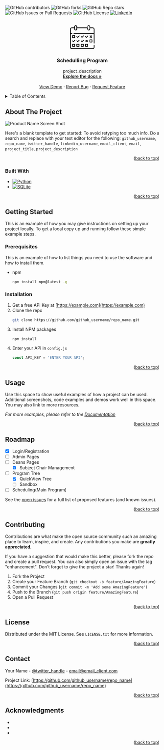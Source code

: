 
<!-- Improved compatibility of back to top link: See: https://github.com/othneildrew/Best-README-Template/pull/73 -->
<a name="readme-top"></a>
<!--
*** Thanks for checking out the Best-README-Template. If you have a suggestion
*** that would make this better, please fork the repo and create a pull request
*** or simply open an issue with the tag "enhancement".
*** Don't forget to give the project a star!
*** Thanks again! Now go create something AMAZING! :D
-->



<!-- PROJECT SHIELDS -->
<!--
*** I'm using markdown "reference style" links for readability.
*** Reference links are enclosed in brackets [ ] instead of parentheses ( ).
*** See the bottom of this document for the declaration of the reference variables
*** for contributors-url, forks-url, etc. This is an optional, concise syntax you may use.
*** https://www.markdownguide.org/basic-syntax/#reference-style-links
-->
![GitHub contributors][contributors-shield]
![GitHub forks][forks-shield]
![GitHub Repo stars][stars-shield]
![GitHub Issues or Pull Requests][issues-shield]
![GitHub License][license-shield]
[![LinkedIn][linkedin-shield]][linkedin-url]




<!-- PROJECT LOGO -->
<br />
<div align="center">
  <a href="https://github.com/github_username/repo_name">
    <img src="images/scheduler.png" alt="Logo" width="80" height="80">
  </a>

<h3 align="center">Schedulling Program</h3>

  <p align="center">
    project_description
    <br />
    <a href="https://github.com/PUAMarcLawrence/ProgramTree"><strong>Explore the docs »</strong></a>
    <br />
    <br />
    <a href="https://programtree.streamlit.app/">View Demo</a>
    ·
    <a href="https://github.com/github_username/repo_name/issues/new?labels=bug&template=bug-report---.md">Report Bug</a>
    ·
    <a href="https://github.com/github_username/repo_name/issues/new?labels=enhancement&template=feature-request---.md">Request Feature</a>
  </p>
</div>



<!-- TABLE OF CONTENTS -->
<details>
  <summary>Table of Contents</summary>
  <ol>
    <li>
      <a href="#about-the-project">About The Project</a>
      <ul>
        <li><a href="#built-with">Built With</a></li>
      </ul>
    </li>
    <li>
      <a href="#getting-started">Getting Started</a>
      <ul>
        <li><a href="#prerequisites">Prerequisites</a></li>
        <li><a href="#installation">Installation</a></li>
      </ul>
    </li>
    <li><a href="#usage">Usage</a></li>
    <li><a href="#roadmap">Roadmap</a></li>
    <li><a href="#contributing">Contributing</a></li>
    <li><a href="#license">License</a></li>
    <li><a href="#contact">Contact</a></li>
    <li><a href="#acknowledgments">Acknowledgments</a></li>
  </ol>
</details>



<!-- ABOUT THE PROJECT -->
## About The Project

![Product Name Screen Shot][product-screenshot]

Here's a blank template to get started: To avoid retyping too much info. Do a search and replace with your text editor for the following: `github_username`, `repo_name`, `twitter_handle`, `linkedin_username`, `email_client`, `email`, `project_title`, `project_description`

<p align="right">(<a href="#readme-top">back to top</a>)</p>



### Built With

* [![Python][Python]][Python-url]
* [![SQLite][SQLite]][SQLite-url]

<p align="right">(<a href="#readme-top">back to top</a>)</p>



<!-- GETTING STARTED -->
## Getting Started

This is an example of how you may give instructions on setting up your project locally.
To get a local copy up and running follow these simple example steps.

### Prerequisites

This is an example of how to list things you need to use the software and how to install them.
* npm
  ```sh
  npm install npm@latest -g
  ```

### Installation

1. Get a free API Key at [https://example.com](https://example.com)
2. Clone the repo
   ```sh
   git clone https://github.com/github_username/repo_name.git
   ```
3. Install NPM packages
   ```sh
   npm install
   ```
4. Enter your API in `config.js`
   ```js
   const API_KEY = 'ENTER YOUR API';
   ```

<p align="right">(<a href="#readme-top">back to top</a>)</p>



<!-- USAGE EXAMPLES -->
## Usage

Use this space to show useful examples of how a project can be used. Additional screenshots, code examples and demos work well in this space. You may also link to more resources.

_For more examples, please refer to the [Documentation](https://example.com)_

<p align="right">(<a href="#readme-top">back to top</a>)</p>



<!-- ROADMAP -->
## Roadmap

- [x] Login/Registration
- [ ] Admin Pages
- [ ] Deans Pages
    - [x] Subject Chair Management
- [ ] Program Tree
    - [x] QuickView Tree
    - [ ] Sandbox
- [ ] Scheduling(Main Program)

See the [open issues](https://github.com/github_username/repo_name/issues) for a full list of proposed features (and known issues).

<p align="right">(<a href="#readme-top">back to top</a>)</p>



<!-- CONTRIBUTING -->
## Contributing

Contributions are what make the open source community such an amazing place to learn, inspire, and create. Any contributions you make are **greatly appreciated**.

If you have a suggestion that would make this better, please fork the repo and create a pull request. You can also simply open an issue with the tag "enhancement".
Don't forget to give the project a star! Thanks again!

1. Fork the Project
2. Create your Feature Branch (`git checkout -b feature/AmazingFeature`)
3. Commit your Changes (`git commit -m 'Add some AmazingFeature'`)
4. Push to the Branch (`git push origin feature/AmazingFeature`)
5. Open a Pull Request

<p align="right">(<a href="#readme-top">back to top</a>)</p>



<!-- LICENSE -->
## License

Distributed under the MIT License. See `LICENSE.txt` for more information.

<p align="right">(<a href="#readme-top">back to top</a>)</p>



<!-- CONTACT -->
## Contact

Your Name - [@twitter_handle](https://twitter.com/twitter_handle) - email@email_client.com

Project Link: [https://github.com/github_username/repo_name](https://github.com/github_username/repo_name)

<p align="right">(<a href="#readme-top">back to top</a>)</p>



<!-- ACKNOWLEDGMENTS -->
## Acknowledgments

* []()
* []()
* []()

<p align="right">(<a href="#readme-top">back to top</a>)</p>



<!-- MARKDOWN LINKS & IMAGES -->
<!-- https://www.markdownguide.org/basic-syntax/#reference-style-links -->

[contributors-shield]: https://img.shields.io/github/contributors/PUAMarcLawrence/SchedulingProgram?style=for-the-badge
[forks-shield]: https://img.shields.io/github/forks/PUAMarcLawrence/SchedulingProgram?style=for-the-badge
[stars-shield]: https://img.shields.io/github/stars/PUAMarcLawrence/SchedulingProgram?style=for-the-badge
[issues-shield]: https://img.shields.io/github/issues/PUAMarcLawrence/SchedulingProgram?style=for-the-badge
[license-shield]: https://img.shields.io/github/license/PUAMarcLawrence/SchedulingProgram?style=for-the-badge

[linkedin-shield]: https://img.shields.io/badge/-LinkedIn-black.svg?style=for-the-badge&logo=linkedin&colorB=555
[linkedin-url]: https://img.shields.io/github/issues/PUAMarcLawrence/

[product-screenshot]: https://github.com/PUAMarcLawrence/SchedulingProgram/blob/1f3402d96124259fb7afb95dd96fe3386bae3aac/images/Scheduling%20Tools.PNG

[Python]: https://img.shields.io/badge/python-3670A0?style=for-the-badge&logo=python&logoColor=ffdd54
[Python-url]:https://www.python.org/
[SQLite]: https://img.shields.io/badge/sqlite-%2307405e.svg?style=for-the-badge&logo=sqlite&logoColor=white
[SQLite-url]: https://www.sqlite.org/

